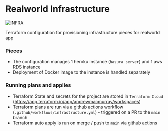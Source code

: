 # Realworld Infrastructure

![INFRA](https://github.com/andrewMacmurray/realworld-hasura/workflows/Infrastructure/badge.svg)

Terraform configuration for provisioning infrastructure pieces for realworld app

### Pieces

- The configuration manages 1 heroku instance (`hasura server`) and 1 aws RDS instance
- Deployment of Docker image to the instance is handled separately

### Running plans and applies

- Terraform State and secrets for the project are stored in `Terraform Cloud` (https://app.terraform.io/app/andrewmacmurray/workspaces)
- Terraform plans are run via a github actions workflow (`.github/workflows/infrastructure.yml`) - triggered on a PR to the `main` branch
- Terraform auto apply is run on merge / push to `main` via github actions
